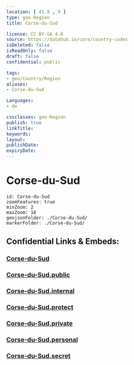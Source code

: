 ```yaml
---
location: [ 41.9 , 9 ] 
type: geo-Region
title: Corse-du-Sud

license: CC BY-SA 4.0
source: https://datahub.io/core/country-codes
isDeleted: false
isReadOnly: false
draft: false
confidential: public

tags:
- geo/Country/Region
aliases:
- Corse-du-Sud

Languages:
- de

cssclasses: geo-Region
publish: true
linkTitle: 
keywords: 
layout: 
publishDate: 
expiryDate: 
---
```


# Corse-du-Sud

```leaflet
id: Corse-du-Sud
zoomFeatures: true 
minZoom: 2 
maxZoom: 18
geojsonFolder: ./Corse-du-Sud/
markerFolder: ./Corse-du-Sud/
```


## Confidential Links & Embeds: 

### [Corse-du-Sud](/_Standards/Earth/Continent/Europe/Europe~West/France/regions~France/Corse/departments~Corse/Corse-du-Sud.md) 

### [Corse-du-Sud.public](/_public/Earth/Continent/Europe/Europe~West/France/regions~France/Corse/departments~Corse/Corse-du-Sud.public.md) 

### [Corse-du-Sud.internal](/_internal/Earth/Continent/Europe/Europe~West/France/regions~France/Corse/departments~Corse/Corse-du-Sud.internal.md) 

### [Corse-du-Sud.protect](/_protect/Earth/Continent/Europe/Europe~West/France/regions~France/Corse/departments~Corse/Corse-du-Sud.protect.md) 

### [Corse-du-Sud.private](/_private/Earth/Continent/Europe/Europe~West/France/regions~France/Corse/departments~Corse/Corse-du-Sud.private.md) 

### [Corse-du-Sud.personal](/_personal/Earth/Continent/Europe/Europe~West/France/regions~France/Corse/departments~Corse/Corse-du-Sud.personal.md) 

### [Corse-du-Sud.secret](/_secret/Earth/Continent/Europe/Europe~West/France/regions~France/Corse/departments~Corse/Corse-du-Sud.secret.md)

